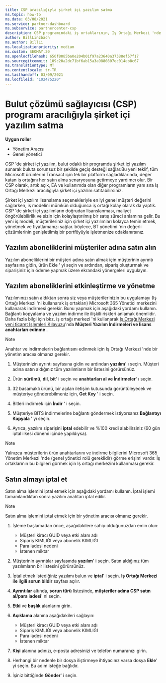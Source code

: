 ```yaml
---
title: CSP aracılığıyla şirket içi yazılım satma
ms.topic: how-to
ms.date: 03/08/2021
ms.service: partner-dashboard
ms.subservice: partnercenter-csp
description: CSP programındaki iş ortaklarının, Iş Ortağı Merkezi 'nde müşteriler adına şirket içi yazılım abonelikleri satın alabilir, yönetebilir, satmasını ve iptal edebilmesini öğrenin.
author: BillLinzbach
ms.author: BillLi
ms.localizationpriority: medium
ms.custom: SEOMAY.20
ms.openlocfilehash: 650f8085ba0e204b01f97a23640a37388ef57f17
ms.sourcegitcommit: 109c20a2dc71bf6ab15a3a9880807ec014eb8c67
ms.translationtype: MT
ms.contentlocale: tr-TR
ms.lasthandoff: 03/09/2021
ms.locfileid: "102475220"
---
```

# <a name="sell-on-premises-software-through-the-cloud-solution-provider-csp-program"></a>Bulut çözümü sağlayıcısı (CSP) programı aracılığıyla şirket içi yazılım satma

**Uygun roller**

- Yönetim Aracısı
- Genel yönetici

CSP 'de şirket içi yazılım, bulut odaklı bir programda şirket içi yazılım sunarak buluta sorunsuz bir şekilde geçiş desteği sağlar.Bu yeni teklif, tüm Microsoft ürünlerini Transact için tek bir platform sağladıklarında, değer katan iş ortağını her satın alma senaryosuna getirmeye yardımcı olur. Bir CSP olarak, artık açık, EA ve kullanımda olan diğer programların yanı sıra Iş Ortağı Merkezi aracılığıyla şirket içi yazılım satıtabilirsiniz.  
 
Şirket içi yazılım lisanslama seçenekleriyle en iyi genel müşteri değerini sağlarken, iş modelini mümkün olduğunca iş ortağı kolay olarak da yaptık. CSP 'de şirket içi yazılımların doğrudan lisanslanması, maliyet öngörülebilirlik ve sizin için kolaylaştırılmış bir satış süreci anlamına gelir. Bu yeni iş modeli, müşterileriniz için şirket içi yazılımları kolayca temin etmek, yönetmek ve fiyatlamanızı sağlar. böylece, BT yönetimi 'nin değerli çözümlerinin genişletilmiş bir portföyüyle işletmenize odaklanırsınız.

## <a name="buy-software-subscriptions-on-behalf-of-customers"></a>Yazılım aboneliklerini müşteriler adına satın alın

Yazılım aboneliklerini bir müşteri adına satın almak için müşterinin ayrıntı sayfasına gidin, ürün Ekle ' yi seçin ve ardından, sipariş oluşturmak ve siparişiniz için ödeme yapmak üzere ekrandaki yönergeleri uygulayın.

## <a name="activate-and-manage-software-subscriptions"></a>Yazılım aboneliklerini etkinleştirme ve yönetme

Yazılımınızı satın aldıktan sonra siz veya müşterilerinizin bu uygulamayı (Iş Ortağı Merkezi 'ni kullanarak iş ortakları) Microsoft 365 Yönetici merkezini kullanarak indirmesi gerekir. Bunu yapmak için aşağıdaki yordamı kullanın. Bağlantı kopyalama ve yazılım indirme ile ilişkili riskleri anlamak önemlidir. Daha fazla bilgi için bkz. iş ortağı merkezi 'ni kullanarak [Iş Ortağı Merkezi yeni ticaret Işlemleri Kılavuzu](https://partner.microsoft.com/resources/detail/partner-center-new-commerce-operations-guide-pdf)'nda **Müşteri Yazılım İndirmeleri ve lisans anahtarları edinme** .

>[!NOTE]
>Anahtar ve indirmelerin bağlantısını edinmek için Iş Ortağı Merkezi 'nde bir yönetim aracısı olmanız gerekir.

1. Müşterinizin ayrıntı sayfasına gidin ve ardından **yazılım**' ı seçin. Müşteri adına satın aldığınız tüm yazılımların bir listesini görürsünüz.

2. Ürün **sürümü**, **dil**, **bit**' i seçin ve **anahtarları al ve İndirmeler**' ı seçin. 

3. 32 basamaklı ürünü, bir açılan iletişim kutusunda görüntüleyecek ve müşteriye gönderebilmeniz için, **Get Key** ' i seçin. 

4. Bitleri indirmek için **İndir** ' i seçin. 

5. Müşteriye BITS indirmelerine bağlantı göndermek istiyorsanız **Bağlantıyı Kopyala** ' yı seçin. 

6. Ayrıca, yazılım siparişini **iptal** edebilir ve %100 kredi alabilirsiniz (60 gün iptal ilkesi dönemi içinde yapıldıysa).

>[!NOTE]
>Yalnızca müşterilerin ürün anahtarlarını ve indirme bilgilerini Microsoft 365 Yönetim Merkezi 'nde (genel yönetici rolü gereklidir) görme erişimi vardır. İş ortaklarının bu bilgileri görmek için Iş ortağı merkezini kullanması gerekir.

## <a name="cancel-a-purchase"></a>Satın almayı iptal et

Satın alma işlemini iptal etmek için aşağıdaki yordamı kullanın. İptal işlemi tamamlandıktan sonra yazılım anahtarı iptal edilir.

>[!NOTE]
>Satın alma işlemini iptal etmek için bir yönetim aracısı olmanız gerekir. 

1.  İşleme başlamadan önce, aşağıdakilere sahip olduğunuzdan emin olun: 
    - Müşteri kiracı GUID veya etki alanı adı
    - Sipariş KIMLIĞI veya abonelik KIMLIĞI
    - Para iadesi nedeni
    - İstenen miktar

2.  Müşterinin ayrıntılar sayfasında **yazılım**' i seçin. Satın aldığınız tüm yazılımların bir listesini görürsünüz. 

3.  İptal etmek istediğiniz yazılımı bulun ve **iptal**' i seçin. **Iş Ortağı Merkezi ile ilgili sorun bildir** sayfası açılır. 

4.  **Ayrıntılar** altında, **sorun türü** listesinde, **müşteriler adına CSP satın al/para iadesi**' ni seçin.

5.  **Etki** ve **başlık** alanlarını girin. 

6.  **Açıklama** alanına aşağıdakileri sağlayın: 
    -   Müşteri kiracı GUID veya etki alanı adı
    -   Sipariş KIMLIĞI veya abonelik KIMLIĞI
    -   Para iadesi nedeni
    -   İstenen miktar

7.  **Kişi** alanına adınızı, e-posta adresinizi ve telefon numaranızı girin. 

8.  Herhangi bir nedenle bir dosya iliştirmeye ihtiyacınız varsa dosya **Ekle**' yi seçin. Bu adım isteğe bağlıdır. 

9.  İşiniz bittiğinde **Gönder**' i seçin.